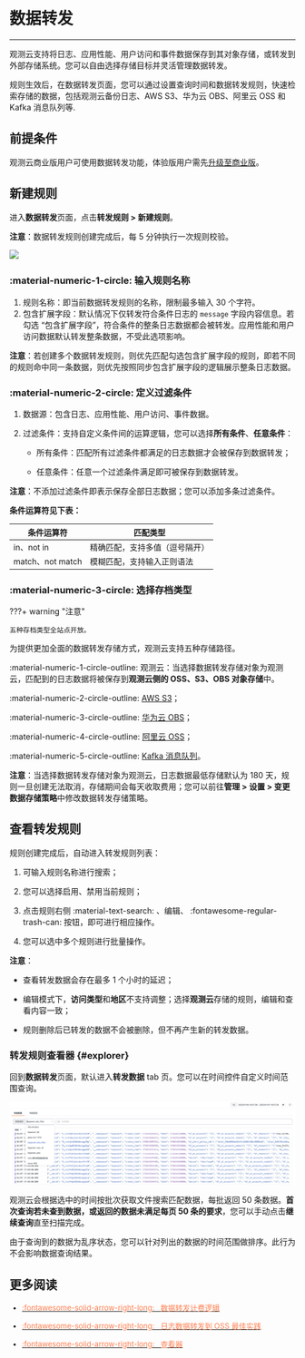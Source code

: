# 数据转发
---

<!--
???- quote "更新日志"

    **2023.11.2**：
    
    1. 支持将数据保存到观测云侧的 OSS、S3、OBS 数据存储库；
    2.【数据转发】导航位置调整至【管理】模块，仍可通过原【日志】、【用户访问监测】、【应用性能监测】的导航栏二级菜单进入。

    **2023.9.26**：数据转发规则查询支持 RUM、APM 数据。

    **2023.9.21**：新增外部存储转发规则数据查询入口；支持启用/禁用转发规则。

    **2023.9.7**：原【备份日志】正式更名为【数据转发】。
-->

观测云支持将日志、应用性能、用户访问和事件数据保存到其对象存储，或转发到外部存储系统。您可以自由选择存储目标并灵活管理数据转发。

规则生效后，在数据转发页面，您可以通过设置查询时间和数据转发规则，快速检索存储的数据，包括观测云备份日志、AWS S3、华为云 OBS、阿里云 OSS 和 Kafka 消息队列等.


## 前提条件

观测云商业版用户可使用数据转发功能，体验版用户需先[升级至商业版](../../plans/trail.md#upgrade-commercial)。

## 新建规则

进入**数据转发**页面，点击**转发规则 > 新建规则**。

**注意**：数据转发规则创建完成后，每 5 分钟执行一次规则校验。  

![](../img/back-5.png)



### :material-numeric-1-circle: 输入规则名称

1. 规则名称：即当前数据转发规则的名称，限制最多输入 30 个字符。   
2. 包含扩展字段：默认情况下仅转发符合条件日志的 `message` 字段内容信息。若勾选 “包含扩展字段”，符合条件的整条日志数据都会被转发。应用性能和用户访问数据默认转发整条数据，不受此选项影响。

**注意**：若创建多个数据转发规则，则优先匹配勾选包含扩展字段的规则，即若不同的规则命中同一条数据，则优先按照同步包含扩展字段的逻辑展示整条日志数据。     


### :material-numeric-2-circle: 定义过滤条件


1. 数据源：包含日志、应用性能、用户访问、事件数据。

2. 过滤条件：支持自定义条件间的运算逻辑，您可以选择**所有条件**、**任意条件**：

    - 所有条件：匹配所有过滤条件都满足的日志数据才会被保存到数据转发；

    - 任意条件：任意一个过滤条件满足即可被保存到数据转发。

**注意**：不添加过滤条件即表示保存全部日志数据；您可以添加多条过滤条件。

**条件运算符见下表：**

| 条件运算符      | 匹配类型     | 
| ------------- | -------------- | 
| in、not in      | 精确匹配，支持多值（逗号隔开） | 
| match、not match | 模糊匹配，支持输入正则语法 | 


### :material-numeric-3-circle: 选择存档类型

???+ warning "注意"

    五种存档类型全站点开放。


为提供更加全面的数据转发存储方式，观测云支持五种存储路径。

:material-numeric-1-circle-outline: 观测云：当选择数据转发存储对象为观测云，匹配到的日志数据将被保存到**观测云侧的 OSS、S3、OBS 对象存储**中。

:material-numeric-2-circle-outline: [AWS S3](./backup-aws.md)；

:material-numeric-3-circle-outline: [华为云 OBS](./backup-huawei.md)；

:material-numeric-4-circle-outline: [阿里云 OSS](./backup-ali.md)；

:material-numeric-5-circle-outline: [Kafka 消息队列](./backup-kafka.md)。

**注意**：当选择数据转发存储对象为观测云，日志数据最低存储默认为 180 天，规则一旦创建无法取消，存储期间会每天收取费用；您可以前往**管理 > 设置 > 变更数据存储策略**中修改数据转发存储策略。


## 查看转发规则

规则创建完成后，自动进入转发规则列表：

1. 可输入规则名称进行搜索； 

2. 您可以选择启用、禁用当前规则；

3. 点击规则右侧 :material-text-search: 、编辑、 :fontawesome-regular-trash-can: 按钮，即可进行相应操作。

4. 您可以选中多个规则进行批量操作。

**注意**：

- 查看转发数据会存在最多 1 个小时的延迟；

- 编辑模式下，**访问类型**和**地区**不支持调整；选择**观测云**存储的规则，编辑和查看内容一致；

- 规则删除后已转发的数据不会被删除，但不再产生新的转发数据。

### 转发规则查看器 {#explorer}

回到**数据转发**页面，默认进入**转发数据** tab 页。您可以在时间控件自定义时间范围查询。

![](../img/back_data_explorer.png)

观测云会根据选中的时间按批次获取文件搜索匹配数据，每批返回 50 条数据。**首次查询若未查到数据，或返回的数据未满足每页 50 条的要求**，您可以手动点击**继续查询**直至扫描完成。

由于查询到的数据为乱序状态，您可以针对列出的数据的时间范围做排序。此行为不会影响数据查询结果。

## 更多阅读

<font size=2>

<div class="grid cards" markdown>

- [<font color="coral"> :fontawesome-solid-arrow-right-long: &nbsp; 数据转发计费逻辑</font>](../../billing-method/billing-item.md#backup)


</div>

<div class="grid cards" markdown>

- [<font color="coral"> :fontawesome-solid-arrow-right-long: &nbsp; 日志数据转发到 OSS 最佳实践</font>](../../best-practices/partner/log-backup-to-oss-by-func.md)

</div>


<div class="grid cards" markdown>

- [<font color="coral"> :fontawesome-solid-arrow-right-long: &nbsp; 查看器</font>](../../getting-started/function-details/explorer-search.md)


</div>

</font>
